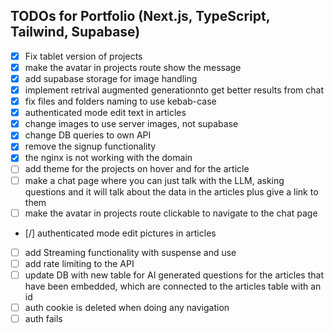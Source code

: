 
## TODOs for Portfolio (Next.js, TypeScript, Tailwind, Supabase)

- [x] Fix tablet version of projects
- [x] make the avatar in projects route show the message
- [x] add supabase storage for image handling
- [x] implement retrival augmented generationnto get better results from chat
- [x] fix files and folders naming to use kebab-case
- [x] authenticated mode edit text in articles
- [x] change images to use server images, not supabase
- [x] change DB queries to own API
- [x] remove the signup functionality
- [x] the nginx is not working with the domain
- [ ] add theme for the projects on hover and for the article
- [ ] make a chat page where you can just talk with the LLM, asking questions and it will talk about the data in the articles plus give a link to them
- [ ] make the avatar in projects route clickable to navigate to the chat page
- [/] authenticated mode edit pictures in articles
- [ ] add Streaming functionality with suspense and use
- [ ] add rate limiting to the API
- [ ] update DB with new table for AI generated questions for the articles that have been embedded, which are connected to the articles table with an id
- [ ] auth cookie is deleted when doing any navigation
- [ ] auth fails